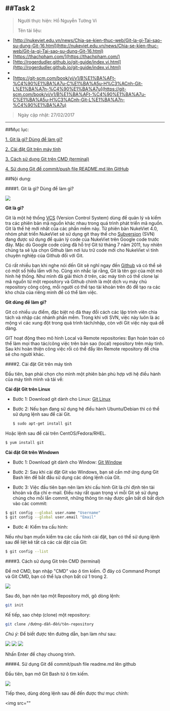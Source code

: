 ##Task 2
------------------------
>Người thực hiện: Hồ Nguyễn Tường Vi
>
>Tên tài liệu: 
 + [http://nukeviet.edu.vn/news/Chia-se-kien-thuc-web/Git-la-gi-Tai-sao-su-dung-Git-16.html](http://nukeviet.edu.vn/news/Chia-se-kien-thuc-web/Git-la-gi-Tai-sao-su-dung-Git-16.html)
 + [https://thachpham.com/](https://thachpham.com/)
 + [http://rogerdudler.github.io/git-guide/index.vi.html](http://rogerdudler.github.io/git-guide/index.vi.html)
 + 
 + [https://git-scm.com/book/vi/v1/B%E1%BA%AFt-%C4%90%E1%BA%A7u-C%E1%BA%A5u-H%C3%ACnh-Git-L%E1%BA%A7n-%C4%90%E1%BA%A7u](https://git-scm.com/book/vi/v1/B%E1%BA%AFt-%C4%90%E1%BA%A7u-C%E1%BA%A5u-H%C3%ACnh-Git-L%E1%BA%A7n-%C4%90%E1%BA%A7u)
 >
 >Ngày cập nhật: 27/02/2017
 >
 ----------------------------
 
##Mục lục:

[1. Git là gì? Dùng để làm gì?](#1)

[2. Cài đặt Git trên máy tính](#2)

[3. Cách sử dụng Git trên CMD (terminal)](#3)

[4. Sử dụng Git để commit/push file README.md lên GitHub](#4)

##Nội dung:

####1. Git là gì? Dùng để làm gì?<a name="1"></a>

<img src="http://i.imgur.com/XJgvEVw.jpg">

**Git là gì?**

Git là một hệ thống [VCS](http://wiki.nukeviet.vn/programming:vcs) (Version Control System) dùng để quản lý và kiểm tra các phiên bản mã nguồn khác nhau trong quá trình phát triển mã nguồn. Git là thế hệ mới nhất của các phần mềm này. Từ phiên bản NukeViet 4.0, nhóm phát triển NukeViet sẽ sử dụng git thay thế cho [Subversion](http://wiki.nukeviet.vn/programming:vcs:subversion) (SVN) đang được sử dụng để quản lý code của NukeViet trên Google code trước đây. Mặc dù Google code cũng đã hỗ trợ Git từ tháng 7 năm 2011, tuy nhiên chúng ta sẽ lựa chọn Github làm nơi lưu trữ code mới cho NukeViet vì tính chuyên nghiệp của Github đối với Git.

Có rất nhiều bạn khi nghe nói đến Git sẽ nghĩ ngay đến [Github](https://github.com) và có thể sẽ có một số hiểu lầm với họ. Cũng xin nhắc lại rằng, Git là tên gọi của một mô hình hệ thống. Như mình đã giải thích ở trên, các máy tính có thể clone lại mã nguồn từ một repository và Github chính là một dịch vụ máy chủ repository công cộng, mỗi người có thể tạo tài khoản trên đó để tạo ra các kho chứa của riêng mình để có thể làm việc.

**Git dùng để làm gì?**

Git có nhiều ưu điểm, đặc biệt nó đã thay đổi cách các lập trình viên chia tách và nhập các nhánh phần mềm. Trong khi với SVN, việc này luôn là ác mộng vì các xung đột trong quá trình tách/nhập, còn với Git việc này quá dễ dàng.

GIT hoạt động theo mô hình Local và Remote repositories: Bạn hoàn toàn có thể làm mọi thao tác/công việc trên bản sao (local) repository trên máy tính. Sau khi hoàn thiện công việc rồi có thể đẩy lên Remote repository để chia sẻ cho người khác.

####2. Cài đặt Git trên máy tính<a name="2"></a>

Đầu tiên, bạn phải chọn cho mình một phiên bản phù hợp với hệ điều hành của máy tính mình và tải về:

**Cài đặt Git trên Linux**

- Bước 1: Download git dành cho Linux: [Git Linux](https://git-scm.com/book/en/v2/Getting-Started-Installing-Git)

- Bước 2:
Nếu bạn đang sử dụng hệ điều hành Ubuntu/Debian thì có thể sử dụng lệnh sau để cài Git.

  ```sh
  $ sudo apt-get install git
  ```

Hoặc lệnh sau để cài trên CentOS/Fedora/RHEL.

```sh
$ yum install git
```

**Cài đặt Git trên Windown**

- Bước 1: Download git dành cho Window: [Git Window](https://git-for-windows.github.io/)

- Bước 2: Sau khi cài đặt Git vào Windows, bạn sẽ cần mở ứng dụng Git Bash lên để bắt đầu sử dụng các dòng lệnh của Git.

- Bước 3: Việc đầu tiên bạn nên làm khi cấu hình Git là chỉ định tên tài khoản và địa chỉ e-mail. Điều này rất quan trọng vì mỗi Git sẽ sử dụng chúng cho mỗi lần commit, những thông tin này được gắn bất di bất dịch vào các commit:

```sh
$ git config --global user.name "Username"
$ git config --global user.email "Email"
```

- Bước 4: Kiểm tra cấu hình:

Nếu như bạn muốn kiểm tra các cấu hình cài đặt, bạn có thể sử dụng lệnh sau để liệt kê tất cả các cài đặt của Git:

```sh
$ git config --list
```

####3. Cách sử dụng Git trên CMD (terminal)<a name="3"></a>

Để mở CMD, bạn nhập "CMD" vào ô tìm kiếm. Ở đây có Command Prompt và Git CMD, bạn có thể lựa chọn bất cứ 1 trong 2.

<img src="http://i.imgur.com/C38z5r5.png">

Sau đó, bạn nên tạo một Repository mới, gõ dòng lệnh:

```sh
git init
```

Kế tiếp, sao chép (clone) một repository:

```sh
git clone /đường-dẫn-đến/tên-repository
```

*Chú ý:* Để biết được tên đường dẫn, bạn làm như sau:

<img src="http://i.imgur.com/m2B8o4G.png">

<img src="http://i.imgur.com/u6afn6R.png">

<img src="http://i.imgur.com/mGbUEvj.png">

Nhấn Enter để chạy chuong trình.

####4. Sử dụng Git để commit/push file readme.md lên github<a name ="4"></a>

Đầu tiên, bạn mở Git Bash từ ô tìm kiếm.

<img src ="http://i.imgur.com/qeWeWLi.png">

Tiếp theo, dùng dòng lệnh sau để đến được thư mục chính:

<img src=""












